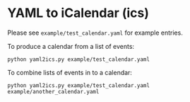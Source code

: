 # YAML to iCalendar (ics)

Please see `example/test_calendar.yaml` for example entries.

To produce a calendar from a list of events:

```
python yaml2ics.py example/test_calendar.yaml
```

To combine lists of events in to a calendar:

```
python yaml2ics.py example/test_calendar.yaml example/another_calendar.yaml
```
